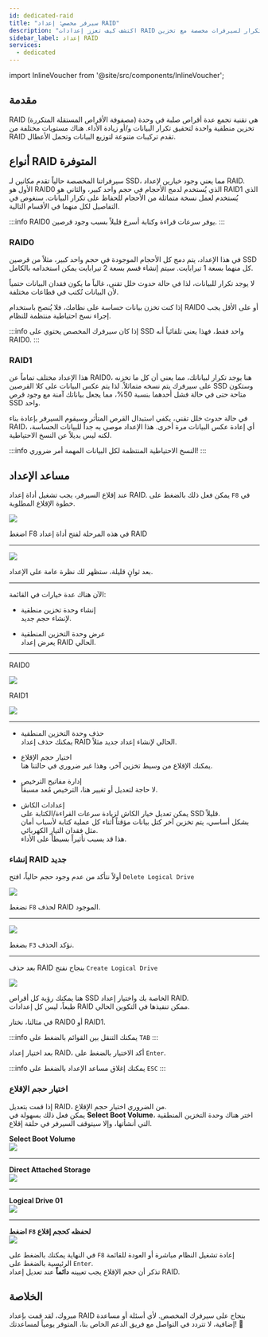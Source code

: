 ```yaml
---
id: dedicated-raid
title: "سيرفر مخصص: إعداد RAID"
description: "اكتشف كيف تعزز إعدادات RAID أداء البيانات والتكرار لسيرفرات مخصصة مع تخزين SSD → تعلّم المزيد الآن"
sidebar_label: إعداد RAID
services:
  - dedicated
---
```


import InlineVoucher from '@site/src/components/InlineVoucher';

## مقدمة

RAID (مصفوفة الأقراص المستقلة المتكررة) هي تقنية تجمع عدة أقراص صلبة في وحدة تخزين منطقية واحدة لتحقيق تكرار البيانات و/أو زيادة الأداء. هناك مستويات مختلفة من RAID تقدم تركيبات متنوعة لتوزيع البيانات وتحمل الأعطال.

<InlineVoucher />

## أنواع RAID المتوفرة
سيرفراتنا المخصصة حالياً تقدم مكانين لـ SSD، مما يعني وجود خيارين لإعداد RAID. الأول هو RAID0 الذي يُستخدم لدمج الأحجام في حجم واحد كبير، والثاني هو RAID1 الذي يُستخدم لعمل نسخة متماثلة من الأحجام للحفاظ على تكرار البيانات. سنغوص في التفاصيل لكل منهما في الأقسام التالية.

:::info
RAID0 يوفر سرعات قراءة وكتابة أسرع قليلاً بسبب وجود قرصين.
:::

### RAID0
في هذا الإعداد، يتم دمج كل الأحجام الموجودة في حجم واحد كبير، مثلاً من قرصين SSD كل منهما بسعة 1 تيرابايت. سيتم إنشاء قسم بسعة 2 تيرابايت يمكن استخدامه بالكامل.

لا يوجد تكرار للبيانات، لذا في حالة حدوث خلل تقني، غالباً ما يكون فقدان البيانات حتمياً لأن البيانات تُكتب في قطاعات مختلفة.

إذا كنت تخزن بيانات حساسة على نظامك، فلا يُنصح باستخدام RAID0 أو على الأقل يجب إجراء نسخ احتياطية منتظمة للنظام.

:::info
إذا كان سيرفرك المخصص يحتوي على SSD واحد فقط، فهذا يعني تلقائياً أنه RAID0.
:::

### RAID1
هذا الإعداد مختلف تماماً عن RAID0، هنا يوجد تكرار لبياناتك، مما يعني أن كل ما تخزنه على سيرفرك يتم نسخه متماثلاً.
لذا يتم عكس البيانات على كلا القرصين SSD وستكون متاحة حتى في حالة فشل أحدهما بنسبة 50%، مما يجعل بياناتك آمنة مع وجود قرص SSD واحد.

في حالة حدوث خلل تقني، يكفي استبدال القرص المتأثر وسيقوم السيرفر بإعادة بناء RAID، أي إعادة عكس البيانات مرة أخرى.
هذا الإعداد موصى به جداً للبيانات الحساسة، لكنه ليس بديلاً عن النسخ الاحتياطية.

:::info
النسخ الاحتياطية المنتظمة لكل البيانات المهمة أمر ضروري!
:::

## مساعد الإعداد

عند إقلاع السيرفر، يجب تشغيل أداة إعداد RAID. يمكن فعل ذلك بالضغط على `F8` في خطوة الإقلاع المطلوبة.

![](https://screensaver01.zap-hosting.com/index.php/s/cYzj7L6dL5g7255/preview)

اضغط F8 في هذه المرحلة لفتح أداة إعداد RAID

***

![](https://screensaver01.zap-hosting.com/index.php/s/L4Lw8oGjxbDR96N/preview)

بعد ثوانٍ قليلة، ستظهر لك نظرة عامة على الإعداد.

***

الآن هناك عدة خيارات في القائمة:

* إنشاء وحدة تخزين منطقية  
  لإنشاء حجم جديد.

* عرض وحدة التخزين المنطقية  
  يعرض إعداد RAID الحالي.

***
RAID0

![](https://screensaver01.zap-hosting.com/index.php/s/6mtbrFXNPeqHnYi/preview)

RAID1

![](https://screensaver01.zap-hosting.com/index.php/s/749Kxjq6Mkzdc69/preview)
***

* حذف وحدة التخزين المنطقية  
  يمكنك حذف إعداد RAID الحالي لإنشاء إعداد جديد مثلاً.

* اختيار حجم الإقلاع  
  يمكنك الإقلاع من وسيط تخزين آخر، وهذا غير ضروري في حالتنا هنا.

* إدارة مفاتيح الترخيص  
  لا حاجة لتعديل أو تغيير هنا، الترخيص مُعد مسبقاً.

* إعدادات الكاش  
  يمكن تعديل خيار الكاش لزيادة سرعات القراءة/الكتابة على SSD قليلاً.  
  بشكل أساسي، يتم تخزين آخر كتل بيانات مؤقتاً أثناء كل عملية كتابة لأسباب أمان مثل فقدان التيار الكهربائي.  
  هذا قد يسبب تأثيراً بسيطاً على الأداء.

### إنشاء RAID جديد

أولاً نتأكد من عدم وجود حجم حالياً، افتح `Delete Logical Drive`

![](https://screensaver01.zap-hosting.com/index.php/s/EbPtmgFyZ3oN6jb/preview)

نضغط `F8` لحذف RAID الموجود.

***

![](https://screensaver01.zap-hosting.com/index.php/s/qmtAciacCLKJ9QG/preview)

بضغط `F3` نؤكد الحذف.

***

بعد حذف RAID بنجاح نفتح `Create Logical Drive`

![](https://screensaver01.zap-hosting.com/index.php/s/SjP6ZkcWXCKc4kT/preview)

هنا يمكنك رؤية كل أقراص SSD الخاصة بك واختيار إعداد RAID.  
طبعاً، ليس كل إعدادات RAID ممكن تنفيذها في التكوين الحالي.

في مثالنا، نختار RAID0 أو RAID1.

:::info
يمكنك التنقل بين القوائم بالضغط على `TAB`
:::

بعد اختيار إعداد RAID، أكد الاختيار بالضغط على `Enter`.

:::info
يمكنك إغلاق مساعد الإعداد بالضغط على `ESC`
:::

### اختيار حجم الإقلاع

إذا قمت بتعديل RAID، من الضروري اختيار حجم الإقلاع.  
يمكن فعل ذلك بسهولة في **Select Boot Volume**، اختر هناك وحدة التخزين المنطقية التي أنشأتها، وإلا سيتوقف السيرفر في حلقة إقلاع.

**Select Boot Volume**<br/>
![](https://screensaver01.zap-hosting.com/index.php/s/2GDEYfjnkmaKF9F/preview)
***
**Direct Attached Storage**<br/>
![](https://screensaver01.zap-hosting.com/index.php/s/2468ZCGkr2ninxM/preview)
***
**Logical Drive 01**<br/>
![](https://screensaver01.zap-hosting.com/index.php/s/tN6pRiJbZexbzmg/preview)
***
**اضغط `F8` لحفظه كحجم إقلاع**<br/>
![](https://screensaver01.zap-hosting.com/index.php/s/tqGFzGZGgeo4JjZ/preview)

في النهاية يمكنك بالضغط على `F8` إعادة تشغيل النظام مباشرة أو العودة للقائمة الرئيسية بالضغط على `Enter`.  
تذكر أن حجم الإقلاع يجب تعيينه **دائماً** عند تعديل إعداد RAID.

## الخلاصة

مبروك، لقد قمت بإعداد RAID بنجاح على سيرفرك المخصص. لأي أسئلة أو مساعدة إضافية، لا تتردد في التواصل مع فريق الدعم الخاص بنا، المتوفر يومياً لمساعدتك! 🙂


<InlineVoucher />